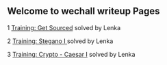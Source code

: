 ## Welcome to wechall writeup Pages

1 [Training: Get Sourced](https://kunting520.github.io/wechall/get_sourced.md) solved by Lenka

2 [Training: Stegano I ](https://kunting520.github.io/wechall/challenge/training/stegano1/index.md) solved by Lenka

3 [Training: Crypto - Caesar I](https://kunting520.github.io/wechall/challenge/training/crypto/caesar/index.md) solved by Lenka